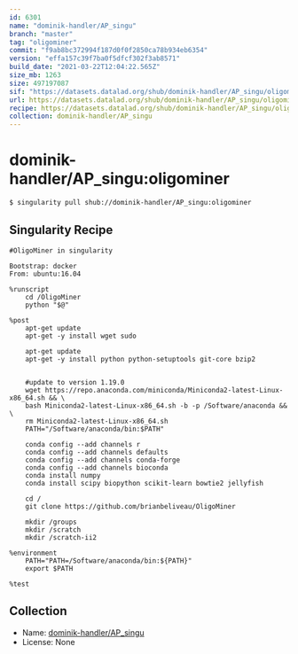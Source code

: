 ```yaml
---
id: 6301
name: "dominik-handler/AP_singu"
branch: "master"
tag: "oligominer"
commit: "f9ab8bc372994f187d0f0f2850ca78b934eb6354"
version: "effa157c39f7ba0f5dfcf302f3ab8571"
build_date: "2021-03-22T12:04:22.565Z"
size_mb: 1263
size: 497197087
sif: "https://datasets.datalad.org/shub/dominik-handler/AP_singu/oligominer/2021-03-22-f9ab8bc3-effa157c/effa157c39f7ba0f5dfcf302f3ab8571.simg"
url: https://datasets.datalad.org/shub/dominik-handler/AP_singu/oligominer/2021-03-22-f9ab8bc3-effa157c/
recipe: https://datasets.datalad.org/shub/dominik-handler/AP_singu/oligominer/2021-03-22-f9ab8bc3-effa157c/Singularity
collection: dominik-handler/AP_singu
---
```


# dominik-handler/AP_singu:oligominer

```bash
$ singularity pull shub://dominik-handler/AP_singu:oligominer
```

## Singularity Recipe

```singularity
#OligoMiner in singularity

Bootstrap: docker
From: ubuntu:16.04

%runscript
    cd /OligoMiner
    python "$@"

%post
    apt-get update
    apt-get -y install wget sudo 

    apt-get update
    apt-get -y install python python-setuptools git-core bzip2

    
    #update to version 1.19.0
    wget https://repo.anaconda.com/miniconda/Miniconda2-latest-Linux-x86_64.sh && \
    bash Miniconda2-latest-Linux-x86_64.sh -b -p /Software/anaconda && \
    rm Miniconda2-latest-Linux-x86_64.sh
    PATH="/Software/anaconda/bin:$PATH"
    
    conda config --add channels r
    conda config --add channels defaults
    conda config --add channels conda-forge
    conda config --add channels bioconda    
    conda install numpy 
    conda install scipy biopython scikit-learn bowtie2 jellyfish

    cd /
    git clone https://github.com/brianbeliveau/OligoMiner
  
    mkdir /groups
    mkdir /scratch
    mkdir /scratch-ii2

%environment
    PATH="PATH=/Software/anaconda/bin:${PATH}"
    export $PATH

%test
```

## Collection

 - Name: [dominik-handler/AP_singu](https://github.com/dominik-handler/AP_singu)
 - License: None

